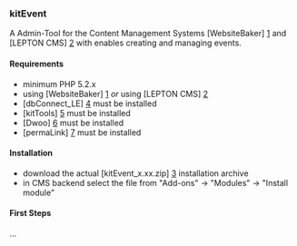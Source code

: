 ### kitEvent

A Admin-Tool for the Content Management Systems [WebsiteBaker] [1] and [LEPTON CMS] [2] with enables creating and managing events.

#### Requirements

* minimum PHP 5.2.x
* using [WebsiteBaker] [1] _or_ using [LEPTON CMS] [2]
* [dbConnect_LE] [4] must be installed 
* [kitTools] [5] must be installed
* [Dwoo] [6] must be installed
* [permaLink] [7] must be installed

#### Installation

* download the actual [kitEvent_x.xx.zip] [3] installation archive
* in CMS backend select the file from "Add-ons" -> "Modules" -> "Install module"

#### First Steps

...

[1]: http://websitebaker2.org "WebsiteBaker Content Management System"
[2]: http://lepton-cms.org "LEPTON CMS"
[3]: https://github.com/phpManufaktur/kitEvent/downloads
[4]: https://github.com/phpManufaktur/dbConnect_LE/downloads
[5]: https://github.com/phpManufaktur/kitTools/downloads
[6]: https://github.com/phpManufaktur/Dwoo/downloads
[7]: https://github.com/phpManufaktur/permaLink/downloads
